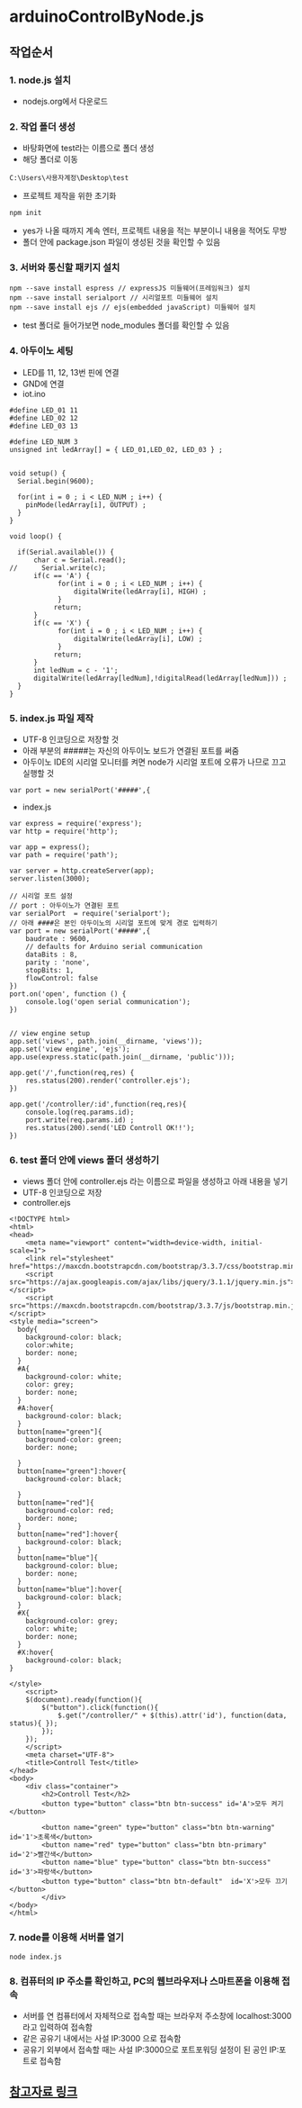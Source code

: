 # arduinoControlByNode.js

## 작업순서  

### 1. node.js 설치
- nodejs.org에서 다운로드  

### 2. 작업 폴더 생성  
- 바탕화면에 test라는 이름으로 폴더 생성  
- 해당 폴더로 이동  
```
C:\Users\사용자계정\Desktop\test  
```
- 프로젝트 제작을 위한 초기화  
```
npm init
```
- yes가 나올 때까지 계속 엔터, 프로젝트 내용을 적는 부분이니 내용을 적어도 무방  
- 폴더 안에 package.json 파일이 생성된 것을 확인할 수 있음  

### 3. 서버와 통신할 패키지 설치  
```
npm --save install espress // expressJS 미들웨어(프레임워크) 설치
npm --save install serialport // 시리얼포트 미들웨어 설치
npm --save install ejs // ejs(embedded javaScript) 미들웨어 설치
```
- test 폴더로 들어가보면 node_modules 폴더를 확인할 수 있음  

### 4. 아두이노 세팅  
- LED를 11, 12, 13번 핀에 연결  
- GND에 연결  
- iot.ino  
```
#define LED_01 11
#define LED_02 12
#define LED_03 13
 
#define LED_NUM 3
unsigned int ledArray[] = { LED_01,LED_02, LED_03 } ;
 
 
void setup() {
  Serial.begin(9600);
 
  for(int i = 0 ; i < LED_NUM ; i++) {
    pinMode(ledArray[i], OUTPUT) ;
  }
}
 
void loop() {
 
  if(Serial.available()) {
      char c = Serial.read();
//      Serial.write(c);
      if(c == 'A') {
            for(int i = 0 ; i < LED_NUM ; i++) {
                digitalWrite(ledArray[i], HIGH) ;
            }
           return;
      }
      if(c == 'X') {
            for(int i = 0 ; i < LED_NUM ; i++) {
                digitalWrite(ledArray[i], LOW) ;
            }
           return;
      }
      int ledNum = c - '1';
      digitalWrite(ledArray[ledNum],!digitalRead(ledArray[ledNum])) ;
  }
}
```

### 5. index.js 파일 제작  
- UTF-8 인코딩으로 저장할 것  
- 아래 부분의 #####는 자신의 아두이노 보드가 연결된 포트를 써줌  
- 아두이노 IDE의 시리얼 모니터를 켜면 node가 시리얼 포트에 오류가 나므로 끄고 실행할 것  
```
var port = new serialPort('#####',{ 
```

- index.js
```
var express = require('express');
var http = require('http');
 
var app = express();
var path = require('path');
 
var server = http.createServer(app);
server.listen(3000);
 
// 시리얼 포트 설정
// port : 아두이노가 연결된 포트
var serialPort  = require('serialport');
// 아래 ####은 본인 아두이노의 시리얼 포트에 맞게 경로 입력하기
var port = new serialPort('#####',{
    baudrate : 9600,
    // defaults for Arduino serial communication
    dataBits : 8,
    parity : 'none',
    stopBits: 1,
    flowControl: false
})
port.on('open', function () {
    console.log('open serial communication');
})
 
 
// view engine setup
app.set('views', path.join(__dirname, 'views'));
app.set('view engine', 'ejs');
app.use(express.static(path.join(__dirname, 'public')));
 
app.get('/',function(req,res) {
    res.status(200).render('controller.ejs');
})
 
app.get('/controller/:id',function(req,res){
    console.log(req.params.id);
    port.write(req.params.id) ;
    res.status(200).send('LED Controll OK!!');
})
```

### 6. test 폴더 안에 views 폴더 생성하기  
- views 폴더 안에 controller.ejs 라는 이름으로 파일을 생성하고 아래 내용을 넣기  
- UTF-8 인코딩으로 저장  
- controller.ejs  
```
<!DOCTYPE html>
<html>
<head>
    <meta name="viewport" content="width=device-width, initial-scale=1">
    <link rel="stylesheet" href="https://maxcdn.bootstrapcdn.com/bootstrap/3.3.7/css/bootstrap.min.css">
    <script src="https://ajax.googleapis.com/ajax/libs/jquery/3.1.1/jquery.min.js"></script>
    <script src="https://maxcdn.bootstrapcdn.com/bootstrap/3.3.7/js/bootstrap.min.js"></script>
<style media="screen">
  body{
    background-color: black;
    color:white;
    border: none;
  }
  #A{
    background-color: white;
    color: grey;
    border: none;
  }
  #A:hover{
    background-color: black;
  }
  button[name="green"]{
    background-color: green;
    border: none;

  }
  button[name="green"]:hover{
    background-color: black;

  }
  button[name="red"]{
    background-color: red;
    border: none;
  }
  button[name="red"]:hover{
    background-color: black;
  }
  button[name="blue"]{
    background-color: blue;
    border: none;
  }
  button[name="blue"]:hover{
    background-color: black;
  }
  #X{
    background-color: grey;
    color: white;
    border: none;
  }
  #X:hover{
    background-color: black;
}

</style>
    <script>
    $(document).ready(function(){
        $("button").click(function(){
            $.get("/controller/" + $(this).attr('id'), function(data, status){ });
        });
    });
    </script>
    <meta charset="UTF-8">
    <title>Controll Test</title>
</head>
<body>
    <div class="container">
        <h2>Controll Test</h2>
        <button type="button" class="btn btn-success" id='A'>모두 켜기</button>

        <button name="green" type="button" class="btn btn-warning" id='1'>초록색</button>
        <button name="red" type="button" class="btn btn-primary" id='2'>빨간색</button>
        <button name="blue" type="button" class="btn btn-success" id='3'>파랑색</button>
        <button type="button" class="btn btn-default"  id='X'>모두 끄기</button>
        </div>
</body>
</html>
```

### 7. node를 이용해 서버를 열기  
```
node index.js
```

### 8. 컴퓨터의 IP 주소를 확인하고, PC의 웹브라우저나 스마트폰을 이용해 접속  
- 서버를 연 컴퓨터에서 자체적으로 접속할 때는 브라우저 주소창에 localhost:3000 라고 입력하여 접속함  
- 같은 공유기 내에서는 사설 IP:3000 으로 접속함  
- 공유기 외부에서 접속할 때는 사설 IP:3000으로 포트포워딩 설정이 된 공인 IP:포트로 접속함  



## [참고자료 링크](https://m.blog.naver.com/touart93/221091988316)  
